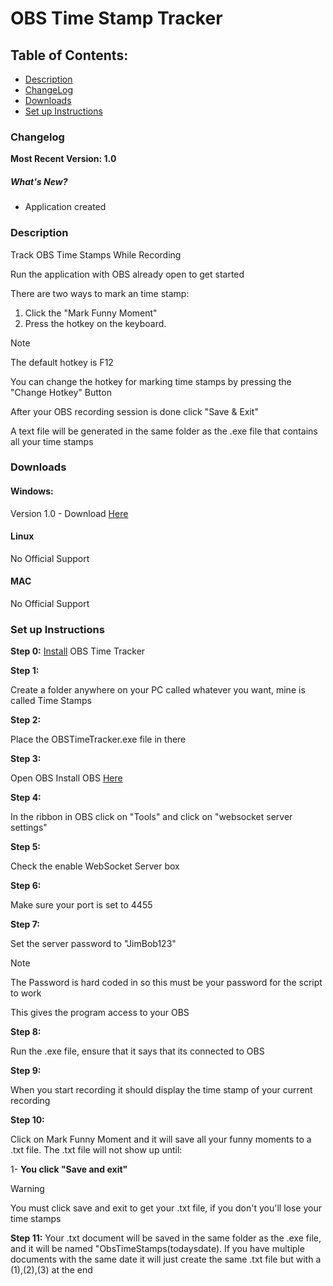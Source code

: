 # OBS Time Stamp Tracker

## Table of Contents:
- [Description](#description)
- [ChangeLog](#changelog)
- [Downloads](#downloads)
- [Set up Instructions](#set-up-instructions)


### Changelog
**Most Recent Version: 1.0**
##### What's New?
- Application created

### Description
Track OBS Time Stamps While Recording

Run the application with OBS already open to get started

There are two ways to mark an time stamp:
1. Click the "Mark Funny Moment"
2. Press the hotkey on the keyboard. 
>[!NOTE]
>The default hotkey is F12

You can change the hotkey for marking time stamps by pressing the "Change Hotkey" Button

After your OBS recording session is done click "Save & Exit"

A text file will be generated in the same folder as the .exe file that contains all your time stamps
### Downloads
#### Windows:
Version 1.0 - Download [Here](https://www.mediafire.com/file/x7oqkeqvetzbkcf/OBSTimeTracker.exe/file)
#### Linux
No Official Support
#### MAC
No Official Support


### Set up Instructions
**Step 0:**
[Install](https://www.mediafire.com/file/x7oqkeqvetzbkcf/OBSTimeTracker.exe/file) OBS Time Tracker

**Step 1:**

Create a folder anywhere on your PC called whatever you want, mine is called Time Stamps

**Step 2:**

Place the OBSTimeTracker.exe file in there

**Step 3:**

Open OBS
Install OBS [Here](https://obsproject.com/download)

**Step 4:**

In the ribbon in OBS click on "Tools" and click on "websocket server settings"

**Step 5:**

Check the enable WebSocket Server box

**Step 6:**

Make sure your port is set to 4455

**Step 7:**

Set the server password to "JimBob123"
> [!NOTE]
> The Password is hard coded in so this must be your password for the script to work

This gives the program access to your OBS

**Step 8:**

Run the .exe file, ensure that it says that its connected to OBS

**Step 9:**

When you start recording it should display the time stamp of your current recording

**Step 10:** 

Click on Mark Funny Moment and it will save all your funny moments to a .txt file. The .txt file will not show up until:

1- **You click "Save and exit"** 

>[!WARNING]
>You must click save and exit to get your .txt file, if you don't you'll lose your time stamps

**Step 11:**
Your .txt document will be saved in the same folder as the .exe file, and it will be named "ObsTimeStamps(todaysdate). If you have multiple documents with the same date it will just create the same .txt file but with a (1),(2),(3) at the end